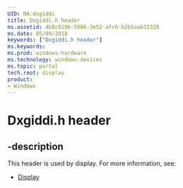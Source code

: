 ```yaml
---
UID: NA:dxgiddi
title: Dxgiddi.h header
ms.assetid: db8c929b-5086-3e52-afc6-b2b5aab32328
ms.date: 05/09/2018
keywords: ["Dxgiddi.h header"]
ms.keywords: 
ms.prod: windows-hardware
ms.technology: windows-devices
ms.topic: portal
tech.root: display
product:
- Windows
---
```


# Dxgiddi.h header


## -description


This header is used by display. For more information, see:

- [Display](../_display/index.md)
